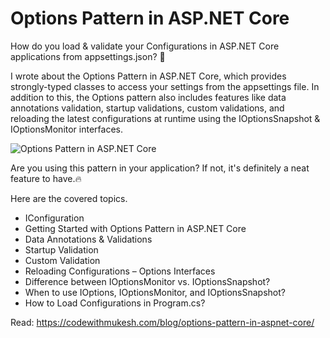 # Options Pattern in ASP.NET Core

How do you load & validate your Configurations in ASP.NET Core applications from appsettings.json? 🤔

I wrote about the Options Pattern in ASP.NET Core, which provides strongly-typed classes to access your settings from the appsettings file. In addition to this, the Options pattern also includes features like data annotations validation, startup validations, custom validations, and reloading the latest configurations at runtime using the IOptionsSnapshot & IOptionsMonitor interfaces. 

![Options Pattern in ASP.NET Core](https://codewithmukesh.com/wp-content/uploads/2023/04/Options-Pattern-in-ASP.NET-Core-Web-API.png)

Are you using this pattern in your application? If not, it's definitely a neat feature to have.🔥


Here are the covered topics.

- IConfiguration
- Getting Started with Options Pattern in ASP.NET Core
- Data Annotations & Validations
- Startup Validation
- Custom Validation
- Reloading Configurations – Options Interfaces
- Difference between IOptionsMonitor vs. IOptionsSnapshot?
- When to use IOptions, IOptionsMonitor, and IOptionsSnapshot?
- How to Load Configurations in Program.cs?


Read: https://codewithmukesh.com/blog/options-pattern-in-aspnet-core/
